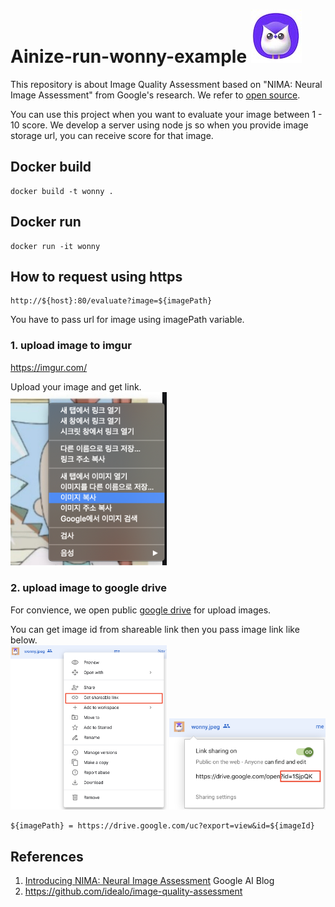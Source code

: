 # Ainize-run-wonny-example ![alt text](/images/wonny.jpeg)

This repository is about Image Quality Assessment based on "NIMA: Neural Image Assessment" from Google's research. We refer to [open source](https://github.com/idealo/image-quality-assessment). 

You can use this project when you want to evaluate your image between 1 - 10 score. We develop a server using node js so when you provide image storage url, you can receive score for that image. 


## Docker build
```
docker build -t wonny .
```

## Docker run 
```
docker run -it wonny
```

## How to request using https
```
http://${host}:80/evaluate?image=${imagePath}
```
You have to pass url for image using imagePath variable.

### 1. upload image to imgur
https://imgur.com/

Upload your image and get link.  
<img src="/images/guide3.png" width="250" />  

### 2. upload image to google drive 

For convience, we open public [google drive](https://drive.google.com/drive/folders/1Ou30F1YEa0Wnh6V1gPjSwmxNmobqe_X2) for upload images. 

You can get image id from shareable link then you pass image link like below.  
<img src="/images/guide.png" width="250" />
<img src="/images/guide2.png" width="250" />
```
${imagePath} = https://drive.google.com/uc?export=view&id=${imageId}
```


## References
1. [Introducing NIMA: Neural Image Assessment](https://ai.googleblog.com/2017/12/introducing-nima-neural-image-assessment.html) Google AI Blog
2. https://github.com/idealo/image-quality-assessment